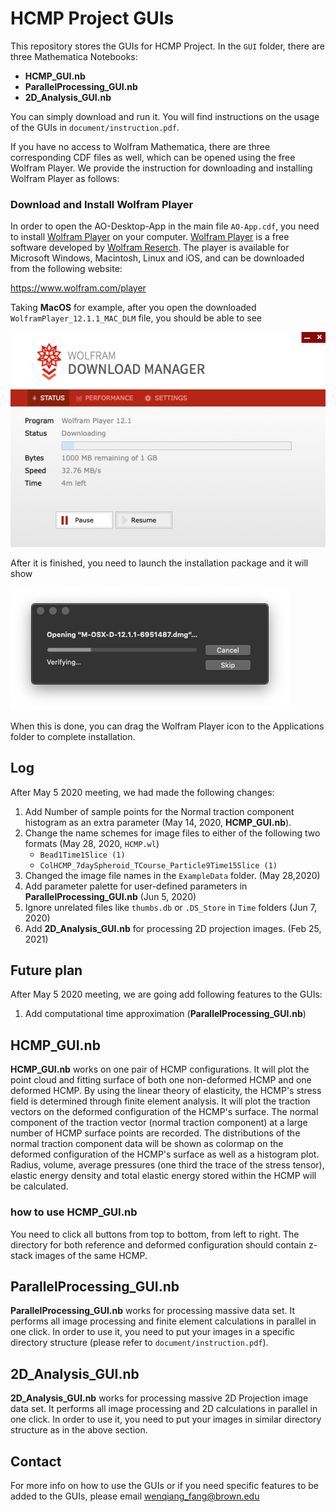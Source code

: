 # HCMP Project GUIs
This repository stores the GUIs for HCMP Project.
In the `GUI` folder, there are three Mathematica Notebooks:

- __HCMP_GUI.nb__
- __ParallelProcessing_GUI.nb__
- __2D_Analysis_GUI.nb__

You can simply download and run it. You will find instructions on the usage of the GUIs in `document/instruction.pdf`. 

If you have no access to Wolfram Mathematica, there are three corresponding CDF files as well, which can be opened using the free Wolfram Player. We provide the instruction for downloading and installing Wolfram Player as follows:

### Download and Install Wolfram Player
In order to open the AO-Desktop-App in the main file `AO-App.cdf`, you need to install [Wolfram Player](https://www.wolfram.com/player/) on your computer. [Wolfram Player](https://www.wolfram.com/player/) is a free software developed by [Wolfram Reserch](https://en.wikipedia.org/wiki/Wolfram_Research). The player is available for Microsoft Windows, Macintosh, Linux and iOS, and can be downloaded from the following website:

https://www.wolfram.com/player

Taking **MacOS** for example, after you open the downloaded `WolframPlayer_12.1.1_MAC_DLM` file, you should be able to see

![](images/DownloadManager.png)

After it is finished, you need to launch the installation package and it will show

![](images/Installation.png)

When this is done, you can drag the Wolfram Player icon to the Applications folder to complete installation.




## Log

After May 5 2020 meeting, we had made the following changes:
1. Add Number of sample points for the Normal traction component histogram as an extra parameter (May 14, 2020, __HCMP_GUI.nb__).
2. Change the name schemes for image files to either of the following two formats (May 28, 2020, `HCMP.wl`)
    * `Bead1Time1Slice (1)`
    * `ColHCMP_7daySpheroid_TCourse_Particle9Time15Slice (1)`
3. Changed the image file names in the `ExampleData` folder. (May 28,2020)
4. Add parameter palette for user-defined parameters in __ParallelProcessing_GUI.nb__ (Jun 5, 2020)
5. Ignore unrelated files like `thumbs.db` or `.DS_Store` in `Time` folders (Jun 7, 2020)
6. Add __2D_Analysis_GUI.nb__ for processing 2D projection images. (Feb 25, 2021)

## Future plan

After May 5 2020 meeting, we are going add following features to the GUIs:

1. Add computational time approximation (__ParallelProcessing_GUI.nb__)

## HCMP_GUI.nb

__HCMP_GUI.nb__ works on one pair of HCMP configurations. It will plot the point cloud and fitting surface of both one non-deformed HCMP and one deformed HCMP. By using the linear theory of elasticity, the HCMP's stress field is determined through finite element analysis. 
It will plot the traction vectors on the deformed configuration of the HCMP's surface. The normal component of the traction vector (normal traction component) at a large number of HCMP surface points are recorded. The distributions of the normal traction component data will be shown as colormap on the deformed configuration of the HCMP's surface as well as a histogram plot. Radius, volume, average pressures (one third the trace of the stress tensor), elastic energy density and total elastic energy stored within the HCMP
will be calculated.

### how to use HCMP_GUI.nb

You need to click all buttons from top to bottom, from left to right. The directory for both reference and deformed configuration should contain z-stack images of the same HCMP.

## ParallelProcessing_GUI.nb

__ParallelProcessing_GUI.nb__ works for processing massive data set. It performs all image processing and finite element calculations in parallel in one click. In order to use it, you need to put your images in a specific directory structure (please refer to `document/instruction.pdf`).


## 2D_Analysis_GUI.nb

__2D_Analysis_GUI.nb__ works for processing massive 2D Projection image data set. It performs all image processing and 2D calculations in parallel in one click. In order to use it, you need to put your images in similar directory structure as in the above section.


## Contact

For more info on how to use the GUIs or if you need specific features to be added to the GUIs, please email wenqiang_fang@brown.edu
